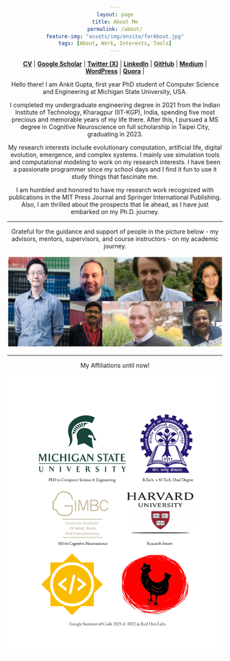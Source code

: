 ```yaml
---
layout: page
title: About Me
permalink: /about/
feature-img: "assets/img/onsite/forAbout.jpg"
tags: [About, Work, Interests, Tools]
---
```


<head> 
        <style> 
            body { 
                text-align:center; 
            }
        </style> 

</head> 


<a href="https://drive.google.com/file/d/1n535ztQW42QEHj3eyCB6SBZ2APensgiX/view?usp=sharing" target="_blank"><b>CV</b></a> | <a href="https://scholar.google.com/citations?user=FTCbGjoAAAAJ&hl=en" target="_blank"><b>Google Scholar</b></a> | <a href="https://twitter.com/ankiitgupta7" target="_blank"><b>Twitter (X)</b></a> | <a href="https://www.linkedin.com/in/ankiitgupta7/" target="_blank"><b>LinkedIn</b></a> | <a href="https://github.com/ankiitgupta7" target="_blank"><b>GitHub</b></a> | <a href="https://medium.com/@ankiitgupta7" target="_blank"><b>Medium</b></a> | <a href="https://ankiitgupta7.wordpress.com/" target="_blank"><b>WordPress</b></a> | <a href="https://www.quora.com/profile/Ankit-Gupta-1695" target="_blank"><b>Quora</b></a> |

Hello there! I am Ankit Gupta, first year PhD student of Computer Science and Engineering at Michigan State University, USA.

I completed my undergraduate engineering degree in 2021 from the Indian Institute of Technology, Kharagpur (IIT-KGP), India, spending five most precious and memorable years of my life there. After this, I pursued a MS degree in Cognitive Neuroscience on full scholarship in Taipei City, graduating in 2023. 

My research interests include evolutionary computation, artificial life, digital evolution, emergence, and complex systems. I mainly use simulation tools and computational modeling to work on my research interests. I have been a passionate programmer since my school days and I find it fun to use it study things that fascinate me.

I am humbled and honored to have my research work recognized with publications in the MIT Press Journal and Springer International Publishing. Also, I am thrilled about the prospects that lie ahead, as I have just embarked on my Ph.D. journey.

***

Grateful for the guidance and support of people in the picture below - my advisors, mentors, supervisors, and course instructors - on my academic journey.

![](https://raw.githubusercontent.com/ankiitgupta7/ankiitgupta7.github.io/6ab7d7873912e3f7279bb08cef031655bfd24cef/assets/img/onsite/mentors.png)

***

My Affiliations until now!

![](https://raw.githubusercontent.com/ankiitgupta7/ankiitgupta7.github.io/master/assets/img/onsite/affiliations2023.jpg)

